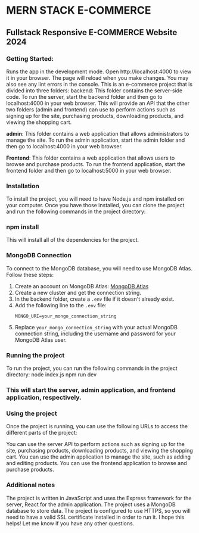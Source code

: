 # MERN STACK E-COMMERCE

## Fullstack Responsive E-COMMERCE Website 2024

### Getting Started:
Runs the app in the development mode.
Open http://localhost:4000 to view it in your browser.
The page will reload when you make changes.
You may also see any lint errors in the console.
This is an e-commerce project that is divided into three folders:
backend: This folder contains the server-side code. To run the server, start the backend folder and then go to localhost:4000 in your web browser. This will provide an API that the other two folders (admin and frontend) can use to perform actions such as signing up for the site, purchasing products, downloading products, and viewing the shopping cart.

**admin**: This folder contains a web application that allows administrators to manage the site. To run the admin application, start the admin folder and then go to localhost:4000 in your web browser.

**Frontend**: This folder contains a web application that allows users to browse and purchase products. To run the frontend application, start the frontend folder and then go to localhost:5000 in your web browser.

### Installation
To install the project, you will need to have Node.js and npm installed on your computer. Once you have those installed, you can clone the project and run the following commands in the project directory:

### npm install
   This will install all of the dependencies for the project.

### MongoDB Connection
To connect to the MongoDB database, you will need to use MongoDB Atlas. Follow these steps:

1. Create an account on MongoDB Atlas: [MongoDB Atlas](https://www.mongodb.com/cloud/atlas)
2. Create a new cluster and get the connection string.
3. In the backend folder, create a `.env` file if it doesn't already exist.
4. Add the following line to the `.env` file:
    ```
    MONGO_URI=your_mongo_connection_string
    ```
5. Replace `your_mongo_connection_string` with your actual MongoDB connection string, including the username and password for your MongoDB Atlas user.

### Running the project
To run the project, you can run the following commands in the project directory:
node index.js
npm run dev 

### This will start the server, admin application, and frontend application, respectively.

### Using the project
Once the project is running, you can use the following URLs to access the different parts of the project:

You can use the server API to perform actions such as signing up for the site, purchasing products, downloading products, and viewing the shopping cart. You can use the admin application to manage the site, such as adding and editing products. You can use the frontend application to browse and purchase products.

### Additional notes
The project is written in JavaScript and uses the Express framework for the server, React for the admin application.
The project uses a MongoDB database to store data.
The project is configured to use HTTPS, so you will need to have a valid SSL certificate installed in order to run it.
I hope this helps! Let me know if you have any other questions.
